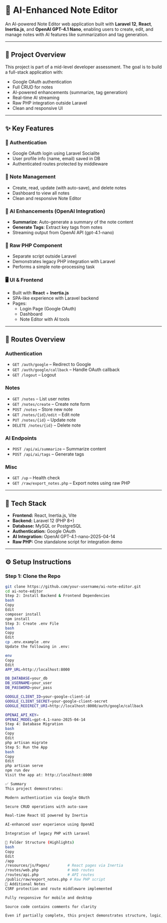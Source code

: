 # 📝 AI-Enhanced Note Editor

An AI-powered Note Editor web application built with **Laravel 12**, **React**, **Inertia.js**, and **OpenAI GPT-4.1 Nano**, enabling users to create, edit, and manage notes with AI features like summarization and tag generation.

---

## 🚀 Project Overview

This project is part of a mid-level developer assessment. The goal is to build a full-stack application with:

- Google OAuth authentication
- Full CRUD for notes
- AI-powered enhancements (summarize, tag generation)
- Real-time AI streaming
- Raw PHP integration outside Laravel
- Clean and responsive UI

---

## ✨ Key Features

### 🔐 Authentication
- Google OAuth login using Laravel Socialite
- User profile info (name, email) saved in DB
- Authenticated routes protected by middleware

### 📝 Note Management
- Create, read, update (with auto-save), and delete notes
- Dashboard to view all notes
- Clean and responsive Note Editor

### 🤖 AI Enhancements (OpenAI Integration)
- **Summarize**: Auto-generate a summary of the note content
- **Generate Tags**: Extract key tags from notes
- Streaming output from OpenAI API (gpt-4.1-nano)

### 🧩 Raw PHP Component
- Separate script outside Laravel
- Demonstrates legacy PHP integration with Laravel
- Performs a simple note-processing task

### 🖥️ UI & Frontend
- Built with **React** + **Inertia.js**
- SPA-like experience with Laravel backend
- Pages:
  - Login Page (Google OAuth)
  - Dashboard
  - Note Editor with AI tools

---

## 🔗 Routes Overview

### Authentication
- `GET /auth/google` – Redirect to Google
- `GET /auth/google/callback` – Handle OAuth callback
- `GET /logout` – Logout

### Notes
- `GET /notes` – List user notes
- `GET /notes/create` – Create note form
- `POST /notes` – Store new note
- `GET /notes/{id}/edit` – Edit note
- `PUT /notes/{id}` – Update note
- `DELETE /notes/{id}` – Delete note

### AI Endpoints
- `POST /api/ai/summarize` – Summarize content
- `POST /api/ai/tags` – Generate tags

### Misc
- `GET /up` – Health check
- `GET /raw/export_notes.php` – Export notes using raw PHP

---

## 🧰 Tech Stack

- **Frontend:** React, Inertia.js, Vite
- **Backend:** Laravel 12 (PHP 8+)
- **Database:** MySQL or PostgreSQL
- **Authentication:** Google OAuth
- **AI Integration:** OpenAI GPT-4.1-nano-2025-04-14
- **Raw PHP:** One standalone script for integration demo

---

## ⚙️ Setup Instructions

### Step 1: Clone the Repo
```bash
git clone https://github.com/your-username/ai-note-editor.git
cd ai-note-editor
Step 2: Install Backend & Frontend Dependencies
bash
Copy
Edit
composer install
npm install
Step 3: Create .env File
bash
Copy
Edit
cp .env.example .env
Update the following in .env:

env
Copy
Edit
APP_URL=http://localhost:8000

DB_DATABASE=your_db
DB_USERNAME=your_user
DB_PASSWORD=your_pass

GOOGLE_CLIENT_ID=your-google-client-id
GOOGLE_CLIENT_SECRET=your-google-client-secret
GOOGLE_REDIRECT_URI=http://localhost:8000/auth/google/callback

OPENAI_API_KEY=
OPENAI_MODEL=gpt-4.1-nano-2025-04-14
Step 4: Database Migration
bash
Copy
Edit
php artisan migrate
Step 5: Run the App
bash
Copy
Edit
php artisan serve
npm run dev
Visit the app at: http://localhost:8000

✅ Summary
This project demonstrates:

Modern authentication via Google OAuth

Secure CRUD operations with auto-save

Real-time React UI powered by Inertia

AI-enhanced user experience using OpenAI

Integration of legacy PHP with Laravel

📂 Folder Structure (Highlights)
bash
Copy
Edit
/app
/resources/js/Pages/        # React pages via Inertia
/routes/web.php             # Web routes
/routes/api.php             # API routes
/public/raw/export_notes.php # Raw PHP script
📌 Additional Notes
CSRF protection and route middleware implemented

Fully responsive for mobile and desktop

Source code contains comments for clarity

Even if partially complete, this project demonstrates structure, logic, and stack understanding

